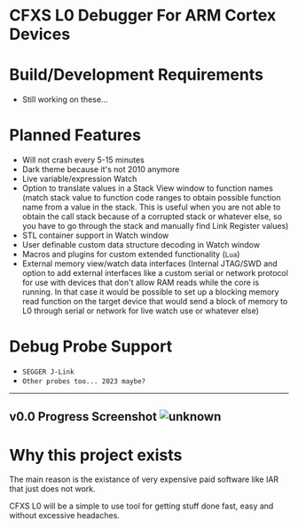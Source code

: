 # CFXS L0 Debugger For ARM Cortex Devices

# Build/Development Requirements
- Still working on these...

# Planned Features
- Will not crash every 5-15 minutes
- Dark theme because it's not 2010 anymore
- Live variable/expression Watch
- Option to translate values in a Stack View window to function names (match stack value to function code ranges to obtain possible function name from a value in the stack. This is useful when you are not able to obtain the call stack because of a corrupted stack or whatever else, so you have to go through the stack and manually find Link Register values)
- STL container support in Watch window
- User definable custom data structure decoding in Watch window
- Macros and plugins for custom extended functionality (`Lua`)
- External memory view/watch data interfaces (Internal JTAG/SWD and option to add external interfaces like a custom serial or network protocol for use with devices that don't allow RAM reads while the core is running. In that case it would be possible to set up a blocking memory read function on the target device that would send a block of memory to L0 through serial or network for live watch use or whatever else)
 
# Debug Probe Support
- `SEGGER J-Link`
- `Other probes too... 2023 maybe?`

---
v0.0 Progress Screenshot
![unknown](https://user-images.githubusercontent.com/8677172/215548903-57597ba7-543c-4463-9a13-f902d0135cc2.png)
---

# Why this project exists
The main reason is the existance of very expensive paid software like IAR that just does not work.

CFXS L0 will be a simple to use tool for getting stuff done fast, easy and without excessive headaches.
